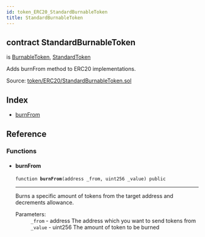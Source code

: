 ```yaml
---
id: token_ERC20_StandardBurnableToken
title: StandardBurnableToken
---
```


<div class="contract-doc"><div class="contract"><h2 class="contract-header"><span class="contract-kind">contract</span> StandardBurnableToken</h2><p class="base-contracts"><span>is</span> <a href="token_ERC20_BurnableToken.html">BurnableToken</a><span>, </span><a href="token_ERC20_StandardToken.html">StandardToken</a></p><p class="description">Adds burnFrom method to ERC20 implementations.</p><div class="source">Source: <a href="https://github.com/OpenZeppelin/zeppelin-solidity/blob/v1.10.0/contracts/token/ERC20/StandardBurnableToken.sol" target="_blank">token/ERC20/StandardBurnableToken.sol</a></div></div><div class="index"><h2>Index</h2><ul><li><a href="token_ERC20_StandardBurnableToken.html#burnFrom">burnFrom</a></li></ul></div><div class="reference"><h2>Reference</h2><div class="functions"><h3>Functions</h3><ul><li><div class="item function"><span id="burnFrom" class="anchor-marker"></span><h4 class="name">burnFrom</h4><div class="body"><code class="signature">function <strong>burnFrom</strong><span>(address _from, uint256 _value) </span><span>public </span></code><hr/><div class="description"><p>Burns a specific amount of tokens from the target address and decrements allowance.</p></div><dl><dt><span class="label-parameters">Parameters:</span></dt><dd><div><code>_from</code> - address The address which you want to send tokens from</div><div><code>_value</code> - uint256 The amount of token to be burned</div></dd></dl></div></div></li></ul></div></div></div>
